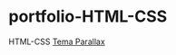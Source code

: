 # portfolio-HTML-CSS
 HTML-CSS
<a href = "https://joaopedroqw.github.io/portfolio-HTML-CSS/PARALLAX/ "> Tema Parallax </a>